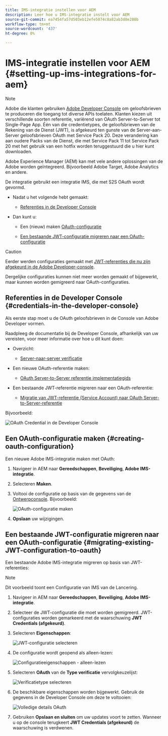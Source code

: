 ```yaml
---
title: IMS-integratie instellen voor AEM
description: Leer hoe u IMS-integratie instelt voor AEM
source-git-commit: ea7454fa57d503eb12efe5074c8a82ab3d8e280b
workflow-type: tm+mt
source-wordcount: '437'
ht-degree: 0%

---
```



# IMS-integratie instellen voor AEM {#setting-up-ims-integrations-for-aem}

>[!NOTE]
>
>Adobe die klanten gebruiken [Adobe Developer Console](https://developer.adobe.com/console) om geloofsbrieven te produceren die toegang tot diverse APIs toelaten. Klanten kiezen uit verschillende soorten referentie, variërend van OAuth Server-to-Server tot Single-Page App. Één van die credentietypes, de geloofsbrieven van de Rekening van de Dienst (JWT), is afgekeurd ten gunste van de Server-aan-Server geloofsbrieven OAuth met Service Pack 20. Deze verandering kan aan oudere Packs van de Dienst, die met Service Pack 11 tot Service Pack 20 met het gebruik van een hotfix worden teruggestuurd die u hier kunt downloaden.

Adobe Experience Manager (AEM) kan met vele andere oplossingen van de Adobe worden geïntegreerd. Bijvoorbeeld Adobe Target, Adobe Analytics en andere.

De integratie gebruikt een integratie IMS, die met S2S OAuth wordt gevormd.

* Nadat u het volgende hebt gemaakt:

   * [Referenties in de Developer Console](#credentials-in-the-developer-console)

* Dan kunt u:

   * Een (nieuw) maken [OAuth-configuratie](#creating-oauth-configuration)

   * [Een bestaande JWT-configuratie migreren naar een OAuth-configuratie](#migrating-existing-JWT-configuration-to-oauth)

>[!CAUTION]
>
>Eerder werden configuraties gemaakt met [JWT-referenties die nu zijn afgekeurd in de Adobe Developer-console](/help/sites-administering/jwt-credentials-deprecation-in-adobe-developer-console.md).
>
>Dergelijke configuraties kunnen niet meer worden gemaakt of bijgewerkt, maar kunnen worden gemigreerd naar OAuth-configuraties.

## Referenties in de Developer Console {#credentials-in-the-developer-console}

Als eerste stap moet u de OAuth geloofsbrieven in de Console van Adobe Developer vormen.

Raadpleeg de documentatie bij de Developer Console, afhankelijk van uw vereisten, voor meer informatie over hoe u dit kunt doen:

* Overzicht:

   * [Server-naar-server verificatie](https://developer.adobe.com/developer-console/docs/guides/authentication/ServerToServerAuthentication/)

* Een nieuwe OAuth-referentie maken:

   * [OAuth Server-to-Server referentie implementatiegids](https://developer.adobe.com/developer-console/docs/guides/authentication/ServerToServerAuthentication/implementation/)

* Een bestaande JWT-referentie migreren naar een OAuth-referentie:

   * [Migratie van JWT-referentie (Service Account) naar OAuth Server-to-Server-referentie](https://developer.adobe.com/developer-console/docs/guides/authentication/ServerToServerAuthentication/migration/)

Bijvoorbeeld:

![OAuth Credential in de Developer Console](assets/ims-configuration-developer-console.png)

## Een OAuth-configuratie maken {#creating-oauth-configuration}

Een nieuwe Adobe IMS-integratie maken met OAuth:

1. Navigeer in AEM naar **Gereedschappen**, **Beveiliging**, **Adobe IMS-integratie**.

1. Selecteren **Maken**.

1. Voltooi de configuratie op basis van de gegevens van de [Ontwerpconsole](https://developer.adobe.com/developer-console/docs/guides/authentication/ServerToServerAuthentication/implementation/). Bijvoorbeeld:

   ![OAuth-configuratie maken](assets/ims-create-oauth-configuration.png)

1. **Opslaan** uw wijzigingen.

## Een bestaande JWT-configuratie migreren naar een OAuth-configuratie {#migrating-existing-JWT-configuration-to-oauth}

Een bestaande Adobe IMS-integratie migreren op basis van JWT-referenties:

>[!NOTE]
>
>Dit voorbeeld toont een Configuratie van IMS van de Lancering.

1. Navigeer in AEM naar **Gereedschappen**, **Beveiliging**, **Adobe IMS-integratie**.

1. Selecteer de JWT-configuratie die moet worden gemigreerd. JWT-configuraties worden gemarkeerd met de waarschuwing **JWT Credentials (afgekeurd)**.

1. Selecteren **Eigenschappen**:

   ![JWT-configuratie selecteren](assets/ims-migrate-jwt-select-configuration.png)

1. De configuratie wordt geopend als alleen-lezen:

   ![Configuratieeigenschappen - alleen-lezen](assets/ims-migrate-jwt-properties-read-only.png)

1. Selecteren **OAuth** van de **Type verificatie** vervolgkeuzelijst:

   ![Verificatietype selecteren](assets/ims-migrate-jwt-authentication-type.png)

1. De beschikbare eigenschappen worden bijgewerkt. Gebruik de gegevens in de Developer Console om deze te voltooien:

   ![Volledige details OAuth](assets/ims-migrate-jwt-complete-oauth-details.png)

1. Gebruiken **Opslaan en sluiten** om uw updates voort te zetten.
Wanneer u op de console terugkeert **JWT Credentials (afgekeurd)** de waarschuwing is verdwenen.
